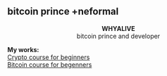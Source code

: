 ## bitcoin prince +neformal

<p align="center">
  <b>WHYALIVE</b><br>
  bitcoin prince and developer
</p>

 **My works:**<br>
[Crypto course for beginners](https://github.com/alivewhy/crypto-course)<br>
[Bitcoin course for begenners](https://github.com/alivewhy/bitcoin-course)
